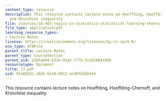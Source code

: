 ```yaml
---
content_type: resource
description: This resource contains lecture notes on Hoeffding, Hoeffding-Chernoff,
  and Khinchine inequality
file: /courses/18-465-topics-in-statistics-statistical-learning-theory-spring-2007/55a66551c6d161e9d012ac40fb26b354_l7.pdf
file_type: application/pdf
learning_resource_types:
- Lecture Notes
license: https://creativecommons.org/licenses/by-nc-sa/4.0/
ocw_type: OCWFile
parent_title: Lecture Notes
parent_type: CourseSection
parent_uid: a1b5ab94-b32e-92a2-777b-3ce81b841896
resourcetype: Document
title: l7.pdf
uid: 55a66551-c6d1-61e9-d012-ac40fb26b354
---
```

This resource contains lecture notes on Hoeffding, Hoeffding-Chernoff, and Khinchine inequality